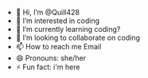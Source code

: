 - 👋 Hi, I’m @Quill428
- 👀 I’m interested in coding
- 🌱 I’m currently learning coding?
- 💞️ I’m looking to collaborate on coding
- 📫 How to reach me Email
- 😄 Pronouns: she/her
- ⚡ Fun fact: i'm here

<!---
Quill428/Quill428 is a ✨ special ✨ repository because its `README.md` (this file) appears on your GitHub profile.
You can click the Preview link to take a look at your changes.
--->
